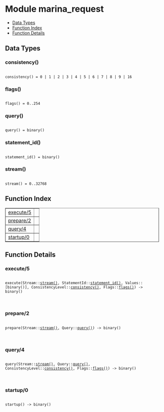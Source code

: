 

# Module marina_request #
* [Data Types](#types)
* [Function Index](#index)
* [Function Details](#functions)



<a name="types"></a>

## Data Types ##




### <a name="type-consistency">consistency()</a> ###



<pre><code>
consistency() = 0 | 1 | 2 | 3 | 4 | 5 | 6 | 7 | 8 | 9 | 16
</code></pre>





### <a name="type-flags">flags()</a> ###



<pre><code>
flags() = 0..254
</code></pre>





### <a name="type-query">query()</a> ###



<pre><code>
query() = binary()
</code></pre>





### <a name="type-statement_id">statement_id()</a> ###



<pre><code>
statement_id() = binary()
</code></pre>





### <a name="type-stream">stream()</a> ###



<pre><code>
stream() = 0..32768
</code></pre>


<a name="index"></a>

## Function Index ##


<table width="100%" border="1" cellspacing="0" cellpadding="2" summary="function index"><tr><td valign="top"><a href="#execute-5">execute/5</a></td><td></td></tr><tr><td valign="top"><a href="#prepare-2">prepare/2</a></td><td></td></tr><tr><td valign="top"><a href="#query-4">query/4</a></td><td></td></tr><tr><td valign="top"><a href="#startup-0">startup/0</a></td><td></td></tr></table>


<a name="functions"></a>

## Function Details ##

<a name="execute-5"></a>

### execute/5 ###


<pre><code>
execute(Stream::<a href="#type-stream">stream()</a>, StatementId::<a href="#type-statement_id">statement_id()</a>, Values::[binary()], ConsistencyLevel::<a href="#type-consistency">consistency()</a>, Flags::<a href="#type-flags">flags()</a>) -&gt; binary()
</code></pre>
<br />


<a name="prepare-2"></a>

### prepare/2 ###


<pre><code>
prepare(Stream::<a href="#type-stream">stream()</a>, Query::<a href="#type-query">query()</a>) -&gt; binary()
</code></pre>
<br />


<a name="query-4"></a>

### query/4 ###


<pre><code>
query(Stream::<a href="#type-stream">stream()</a>, Query::<a href="#type-query">query()</a>, ConsistencyLevel::<a href="#type-consistency">consistency()</a>, Flags::<a href="#type-flags">flags()</a>) -&gt; binary()
</code></pre>
<br />


<a name="startup-0"></a>

### startup/0 ###


<pre><code>
startup() -&gt; binary()
</code></pre>
<br />


